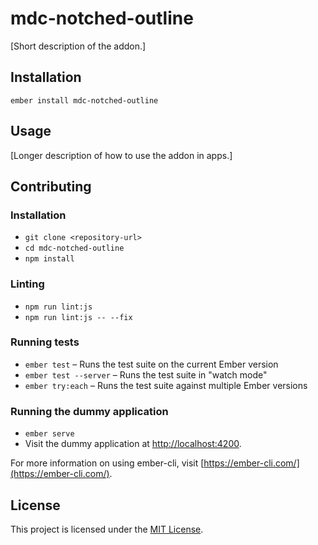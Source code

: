 mdc-notched-outline
==============================================================================

[Short description of the addon.]

Installation
------------------------------------------------------------------------------

```
ember install mdc-notched-outline
```


Usage
------------------------------------------------------------------------------

[Longer description of how to use the addon in apps.]


Contributing
------------------------------------------------------------------------------

### Installation

* `git clone <repository-url>`
* `cd mdc-notched-outline`
* `npm install`

### Linting

* `npm run lint:js`
* `npm run lint:js -- --fix`

### Running tests

* `ember test` – Runs the test suite on the current Ember version
* `ember test --server` – Runs the test suite in "watch mode"
* `ember try:each` – Runs the test suite against multiple Ember versions

### Running the dummy application

* `ember serve`
* Visit the dummy application at [http://localhost:4200](http://localhost:4200).

For more information on using ember-cli, visit [https://ember-cli.com/](https://ember-cli.com/).

License
------------------------------------------------------------------------------

This project is licensed under the [MIT License](LICENSE.md).
